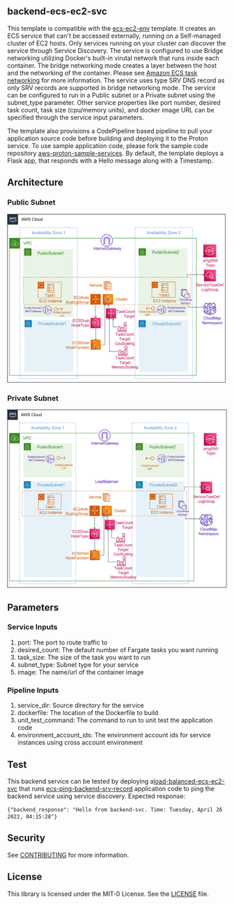 ## backend-ecs-ec2-svc

This template is compatible with the [ecs-ec2-env](../../environment-templates/ecs-ec2-env) template. It creates an ECS service that can't be accessed externally, running on a Self-managed cluster of EC2 hosts. Only services running on your cluster can discover the service through Service Discovery. The service is configured to use Bridge networking utilizing Docker's built-in virutal network that runs inside each container. The bridge networking mode creates a layer between the host and the networking of the container. Please see [Amazon ECS task networking](https://docs.aws.amazon.com/AmazonECS/latest/developerguide/task-networking.html) for more information. The service uses type SRV DNS record as only SRV records are supported in bridge networking mode. The service can be configured to run in a Public subnet or a Private subnet using the subnet_type parameter. Other service properties like port number, desired task count, task size (cpu/memory units), and docker image URL can be specified through the service input parameters. 

The template also provisions a CodePipeline based pipeline to pull your application source code before building and deploying it to the Proton service. To use sample application code, please fork the sample code repository [aws-proton-sample-services](https://github.com/aws-samples/aws-proton-sample-services). By default, the template deploys a Flask app, that responds with a Hello message along with a Timestamp. 

## Architecture

### Public Subnet
![backend-ecs-ec2-public-srv](../../images/backend-ecs-ec2-public-srv.png)

### Private Subnet
![backend-ecs-ec2-private-srv](../../images/backend-ecs-ec2-private-srv.png)

## Parameters

### Service Inputs

1. port: The port to route traffic to
2. desired_count: The default number of Fargate tasks you want running
3. task_size: The size of the task you want to run
4. subnet_type: Subnet type for your service
5. image: The name/url of the container image

### Pipeline Inputs

1. service_dir: Source directory for the service
2. dockerfile: The location of the Dockerfile to build
3. unit_test_command: The command to run to unit test the application code
4. environment_account_ids: The environment account ids for service instances using cross account environment

## Test
This backend service can be tested by deploying a[load-balanced-ecs-ec2-svc](../load-balanced-ecs-ec2-svc) that runs [ecs-ping-backend-srv-record](https://github.com/aws-samples/aws-proton-sample-services/tree/main/ecs-ping-backend-srv-record) application code to ping the backend service using service discovery. Expected response:
```
{"backend_response": "Hello from backend-svc. Time: Tuesday, April 26 2022, 04:15:28"}
```

## Security

See [CONTRIBUTING](../../CONTRIBUTING.md#security-issue-notifications) for more information.

## License

This library is licensed under the MIT-0 License. See the [LICENSE](../../LICENSE) file.


